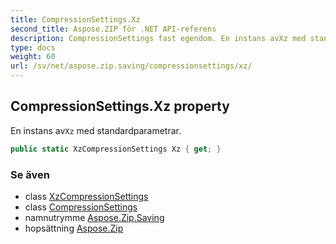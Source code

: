 ```yaml
---
title: CompressionSettings.Xz
second_title: Aspose.ZIP för .NET API-referens
description: CompressionSettings fast egendom. En instans avXz med standardparametrar.
type: docs
weight: 60
url: /sv/net/aspose.zip.saving/compressionsettings/xz/
---
```

## CompressionSettings.Xz property

En instans av`Xz` med standardparametrar.

```csharp
public static XzCompressionSettings Xz { get; }
```

### Se även

* class [XzCompressionSettings](../../xzcompressionsettings/)
* class [CompressionSettings](../)
* namnutrymme [Aspose.Zip.Saving](../../compressionsettings/)
* hopsättning [Aspose.Zip](../../../)


